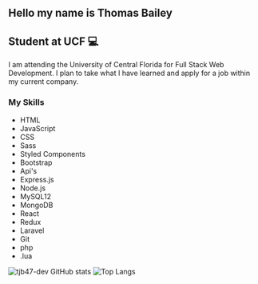 Hello my name is Thomas Bailey
------------------------------------------

Student at UCF :computer:
------------------------------------------

I am attending the University of Central Florida for Full Stack Web Development. I plan to take what I have learned and apply for a job within my current company.

### My Skills

* HTML
* JavaScript
* CSS
* Sass
* Styled Components
* Bootstrap
* Api's
* Express.js
* Node.js
* MySQL12
* MongoDB
* React
* Redux
* Laravel
* Git
* php
* .lua

![tjb47-dev GitHub stats](https://github-readme-stats.vercel.app/api?username=tjb47-dev&hide=stars,prs&count_private=true&show_icons=true&theme=radical)
![Top Langs](https://github-readme-stats.vercel.app/api/top-langs/?username=tjb47-dev&layout=compact)
